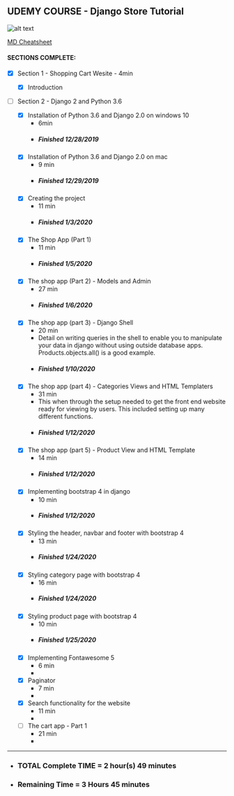 ## UDEMY COURSE - Django Store Tutorial
![alt text](https://about.udemy.com/wp-content/uploads/2016/07/about-default.png "Logo Title Text 1")

[MD Cheatsheet](https://github.com/adam-p/markdown-here/wiki/Markdown-Cheatsheet)


#### SECTIONS COMPLETE:

- [x] Section 1 - Shopping Cart Wesite - 4min

    - [x] Introduction

- [ ] Section 2 - Django 2 and Python 3.6

    - [x] Installation of Python 3.6 and Django 2.0 on windows 10
        - 6min
        - ##### Finished 12/28/2019
    - [x] Installation of Python 3.6 and Django 2.0 on mac
        - 9 min
        - ##### Finished 12/29/2019
    - [x] Creating the project
        - 11 min 
        - ##### Finished 1/3/2020
    - [x] The Shop App (Part 1)
        - 11 min
        - ##### Finished 1/5/2020
    - [x] The shop app (Part 2) - Models and Admin
        - 27 min
        - ##### Finished 1/6/2020
    - [x] The shop app (part 3) - Django Shell
        - 20 min
        - Detail on writing queries in the shell to enable you to manipulate your data in django without using outside database apps.  Products.objects.all() is a good example.
        - ##### Finished 1/10/2020
    - [x] The shop app (part 4) - Categories Views and HTML Templaters
        - 31 min
        - This when through the setup needed to get the front end website ready for viewing by users.  This included setting up many different functions.
        - ##### Finished 1/12/2020
    - [x] The shop app (part 5) - Product View and HTML Template
        - 14 min
        - ##### Finished 1/12/2020
    - [x] Implementing bootstrap 4 in django
        - 10 min
        - ##### Finished 1/12/2020
    - [x] Styling the header, navbar and footer with bootstrap 4
        - 13 min  
        - ##### Finished 1/24/2020
    - [x] Styling category page with bootstrap 4
        - 16 min
        - ##### Finished 1/24/2020
    - [x] Styling product page with bootstrap 4
        - 10 min 
        - ##### Finished 1/25/2020
    - [x] Implementing Fontawesome 5
        - 6 min
        - 
    - [x] Paginator
        - 7 min 
        -
    - [x] Search functionality for the website
        - 11 min
        - 
    - [ ] The cart app - Part 1
        - 21 min 
        -
    
    
        
        
          
        
----        
* ### TOTAL Complete TIME = 2 hour(s) 49 minutes
* ### Remaining Time = 3 Hours 45 minutes